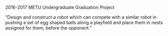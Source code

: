 2016-2017 METU Undergraduate Graduation Project

“Design and construct a robot which can compete with a similar robot in pushing a set of egg shaped balls
along a playfield and place them in nests assigned for them, before the opponent.”
